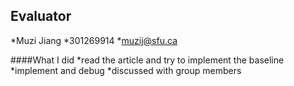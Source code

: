 ## Evaluator
*Muzi Jiang
*301269914
*muzij@sfu.ca

####What I did
*read the article and try to implement the baseline
*implement and debug
*discussed with group members
